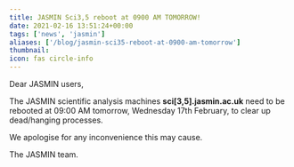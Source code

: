 ```yaml
---
title: JASMIN Sci3,5 reboot at 0900 AM TOMORROW!
date: 2021-02-16 13:51:24+00:00
tags: ['news', 'jasmin']
aliases: ['/blog/jasmin-sci35-reboot-at-0900-am-tomorrow']
thumbnail: 
icon: fas circle-info
---
```


Dear JASMIN users,  
  
The JASMIN scientific analysis machines **sci[3,5].jasmin.ac.uk** need to be rebooted at 09:00 AM tomorrow, Wednesday 17th February, to clear up dead/hanging processes.  
  
We apologise for any inconvenience this may cause.  
  
The JASMIN team.


